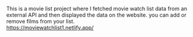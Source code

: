 This is a movie list project where I fetched movie watch list data from an external API and then displayed the data on the website. you can add or remove films from your list.  
                               https://moviewatchlist1.netlify.app/     
 
